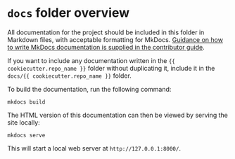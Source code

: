 # `docs` folder overview

All documentation for the project should be included in this folder in Markdown files, with acceptable formatting for MkDocs. [Guidance on how to write MkDocs documentation is supplied in the contributor guide][writing-mkdocs-documentation].

If you want to include any documentation written in the `{{ cookiecutter.repo_name }}` folder without duplicating it, include it in the `docs/{{ cookiecutter.repo_name }}` folder.

To build the documentation, run the following command:

```shell
mkdocs build
```

The HTML version of this documentation can then be viewed by serving the site locally:

```shell
mkdocs serve
```

This will start a local web server at `http://127.0.0.1:8000/`.

[writing-mkdocs-documentation]: https://github.com/best-practice-and-impact/govcookiecutter/blob/main/%7B%7B%20cookiecutter.repo_name%20%7D%7D/docs/contributor_guide/writing_mkdocs_documentation.md
